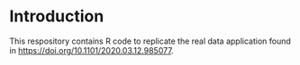 # Introduction

This respository contains R code to replicate the real data application found in https://doi.org/10.1101/2020.03.12.985077.

